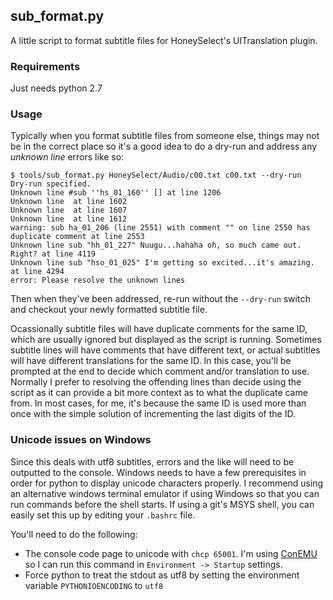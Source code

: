 ## sub_format.py

A little script to format subtitle files for HoneySelect's UITranslation plugin.

### Requirements
Just needs python 2.7

### Usage

Typically when you format subtitle files from someone else, things may not be in the correct place so it's a good idea to do a dry-run and address any *unknown line* errors like so:

	$ tools/sub_format.py HoneySelect/Audio/c00.txt c00.txt --dry-run
	Dry-run specified.
	Unknown line #sub ''hs_01_160'' [] at line 1206
	Unknown line  at line 1602
	Unknown line  at line 1607
	Unknown line  at line 1612
	warning: sub ha_01_206 (line 2551) with comment "" on line 2550 has duplicate comment at line 2553
	Unknown line sub "hh_01_227" Nuugu...hahaha oh, so much came out. Right? at line 4119
	Unknown line sub "hso_01_025" I'm getting so excited...it's amazing. at line 4294
	error: Please resolve the unknown lines

Then when they've been addressed, re-run without the `--dry-run` switch and checkout your newly formatted subtitle file.

Ocassionally subtitle files will have duplicate comments for the same ID, which are usually ignored but displayed as the script is running. Sometimes subtitle lines will have comments that have different text, or actual subtitles will have different translations for the same ID. In this case, you'll be prompted at the end to decide which comment and/or translation to use. Normally I prefer to resolving the offending lines than decide using the script as it can provide a bit more context as to what the duplicate came from. In most cases, for me, it's because the same ID is used more than once with the simple solution of incrementing the last digits of the ID.

### Unicode issues on Windows

Since this deals with utf8 subtitles, errors and the like will need to be outputted to the console. Windows needs to have a few prerequisites in order for python to display unicode characters properly. I recommend using an alternative windows terminal emulator if using Windows so that you can run commands before the shell starts. If using a git's MSYS shell, you can easily set this up by editing your `.bashrc` file.

You'll need to do the following:
- The console code page to unicode with `chcp 65001`. I'm using [ConEMU](https://conemu.github.io/) so I can run this command in `Environment -> Startup` settings.
- Force python to treat the stdout as utf8 by setting the environment variable `PYTHONIOENCODING` to `utf8`



